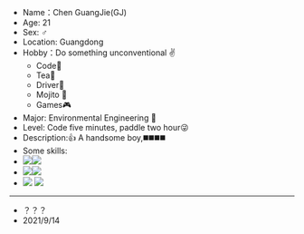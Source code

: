 - Name：Chen GuangJie(GJ)
- Age: 21
- Sex:  ♂
- Location: Guangdong
- Hobby：Do something unconventional :v:
  - Code:bookmark_tabs:
  - Tea:tea:
  - Driver:car:
  - Mojito :beers:
  - Games:video_game:
- Major: Environmental Engineering :leaves:
- Level: Code five minutes, paddle two hour:stuck_out_tongue_winking_eye:
- Description::+1: A handsome boy,:black_medium_square::black_medium_square::black_medium_square::black_medium_square:
- Some skills:
- ![](https://img.shields.io/badge/Java-1.8+-red)![](https://img.shields.io/badge/MicroPython~Python-3.8+-blueviolet)
- ![](https://img.shields.io/badge/QT-5-blue)![](https://img.shields.io/badge/Vue-3-green)
- ![](https://img.shields.io/badge/CAD-2010-green) ![](https://img.shields.io/badge/PLC-Modbus-inactive)
---
- ？？？
- 2021/9/14
